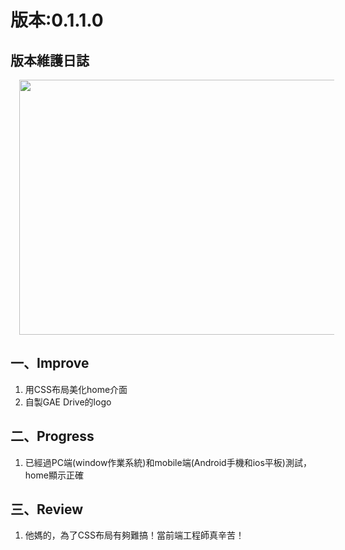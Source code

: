 版本:0.1.1.0
=============
<h2>
版本維護日誌</h2>
<div class="separator" style="clear: both; text-align: center;">
<a href="https://raw.githubusercontent.com/PenguinSir2000/GAE-blobstore/0.1.1.0/project_process_pic/home_improve.png" imageanchor="1" style="margin-left: 1em; margin-right: 1em;"><img border="0" height="408" src="https://raw.githubusercontent.com/PenguinSir2000/GAE-blobstore/0.1.1.0/project_process_pic/home_improve.png" width="640" /></a></div>
<div>

</div>
<h2>
一、Improve</h2>
<div>
<ol>
<li>用CSS布局美化home介面</li>
<li>自製GAE Drive的logo</li>
</ol>
<div>

</div>
</div>
<div>
<h2>
二、Progress</h2>
</div>
<div>
<div>
<ol>
<li>已經過PC端(window作業系統)和mobile端(Android手機和ios平板)測試，home顯示正確</li>
</ol>
</div>
</div>
<div>

</div>
<div>
<div>
<h2>
三、Review</h2>
</div>
<div>
<ol>
<li>他媽的，為了CSS布局有夠難搞！當前端工程師真辛苦！</li>
</ol>
<div>

</div>
</div>
</div>
